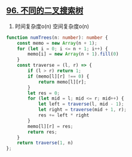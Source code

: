 ## [96. 不同的二叉搜索树](https://leetcode.cn/problems/unique-binary-search-trees/)

1. 时间复杂度o(n) 空间复杂度o(n)
```ts
function numTrees(n: number): number {
    const memo = new Array(n + 1);
    for (let i = 0; i <= n + 1; i++) {
        memo[i] = new Array(n + 1).fill(0)
    }
    const traverse = (l, r) => {
        if (l > r) return 1;
        if (memo[l][r] !== 0) {
            return memo[l][r];
        }
        let res = 0;
        for (let mid = l; mid <= r; mid++) {
            let left = traverse(l, mid - 1);
            let right = traverse(mid + 1, r);
            res += left * right
        }
        memo[l][r] = res;
        return res;
    }
    return traverse(1, n)
};
```